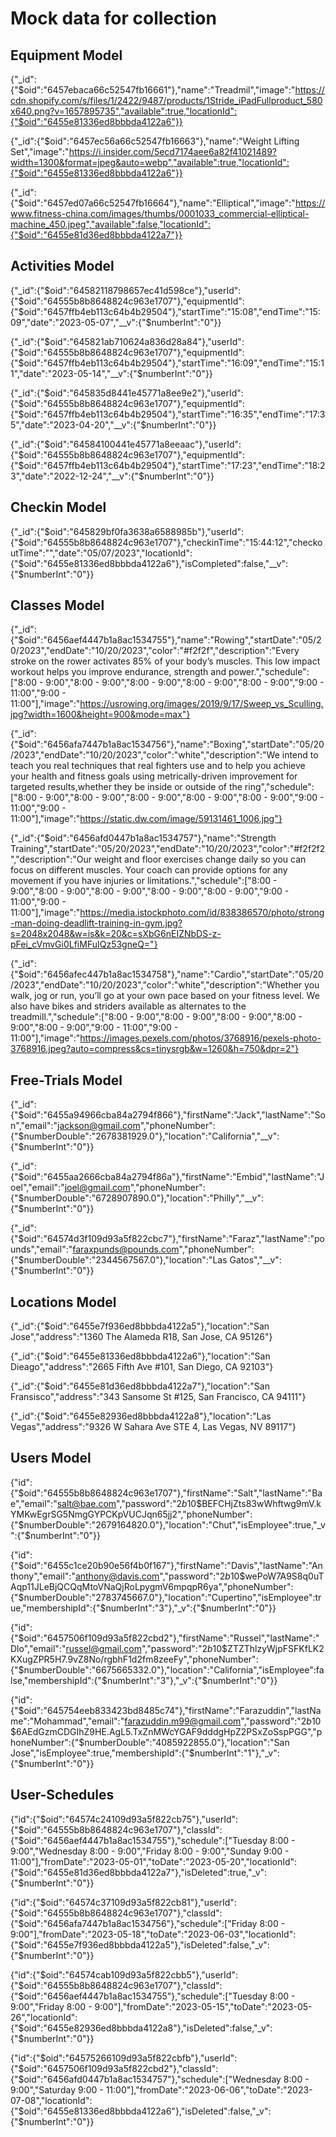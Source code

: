 # Mock data for collection  

## Equipment Model

{"_id":{"$oid":"6457ebaca66c52547fb16661"},"name":"Treadmil","image":"https://cdn.shopify.com/s/files/1/2422/9487/products/1Stride_iPadFullproduct_580x640.png?v=1657895735","available":true,"locationId":{"$oid":"6455e81336ed8bbbda4122a6"}}

{"_id":{"$oid":"6457ec56a66c52547fb16663"},"name":"Weight Lifting Set","image":"https://i.insider.com/5ecd7174aee6a82f41021489?width=1300&format=jpeg&auto=webp","available":true,"locationId":{"$oid":"6455e81336ed8bbbda4122a6"}}

{"_id":{"$oid":"6457ed07a66c52547fb16664"},"name":"Elliptical","image":"https://www.fitness-china.com/images/thumbs/0001033_commercial-elliptical-machine_450.jpeg","available":false,"locationId":{"$oid":"6455e81d36ed8bbbda4122a7"}}

## Activities Model


{"_id":{"$oid":"64582118798657ec41d598ce"},"userId":{"$oid":"64555b8b8648824c963e1707"},"equipmentId":{"$oid":"6457ffb4eb113c64b4b29504"},"startTime":"15:08","endTime":"15:09","date":"2023-05-07","__v":{"$numberInt":"0"}}

{"_id":{"$oid":"645821ab710624a836d28a84"},"userId":{"$oid":"64555b8b8648824c963e1707"},"equipmentId":{"$oid":"6457ffb4eb113c64b4b29504"},"startTime":"16:09","endTime":"15:11","date":"2023-05-14","__v":{"$numberInt":"0"}}

{"_id":{"$oid":"645835d8441e45771a8ee9e2"},"userId":{"$oid":"64555b8b8648824c963e1707"},"equipmentId":{"$oid":"6457ffb4eb113c64b4b29504"},"startTime":"16:35","endTime":"17:35","date":"2023-04-20","__v":{"$numberInt":"0"}}

{"_id":{"$oid":"64584100441e45771a8eeaac"},"userId":{"$oid":"64555b8b8648824c963e1707"},"equipmentId":{"$oid":"6457ffb4eb113c64b4b29504"},"startTime":"17:23","endTime":"18:23","date":"2022-12-24","__v":{"$numberInt":"0"}}

## Checkin Model

{"_id":{"$oid":"645829bf0fa3638a6588985b"},"userId":{"$oid":"64555b8b8648824c963e1707"},"checkinTime":"15:44:12","checkoutTime":"","date":"05/07/2023","locationId":{"$oid":"6455e81336ed8bbbda4122a6"},"isCompleted":false,"__v":{"$numberInt":"0"}}

## Classes Model

{"_id":{"$oid":"6456aef4447b1a8ac1534755"},"name":"Rowing","startDate":"05/20/2023","endDate":"10/20/2023","color":"#f2f2f","description":"Every stroke on the rower activates 85% of your body’s muscles. This low impact workout helps you improve endurance, strength and power.","schedule":["8:00 - 9:00","8:00 - 9:00","8:00 - 9:00","8:00 - 9:00","8:00 - 9:00","9:00 - 11:00","9:00 - 11:00"],"image":"https://usrowing.org/images/2019/9/17/Sweep_vs_Sculling.jpg?width=1600&height=900&mode=max"}

{"_id":{"$oid":"6456afa7447b1a8ac1534756"},"name":"Boxing","startDate":"05/20/2023","endDate":"10/20/2023","color":"white","description":"We intend to teach you real techniques that real fighters use and to help you achieve your health and fitness goals using metrically-driven improvement for targeted results,whether they be inside or outside of the ring","schedule":["8:00 - 9:00","8:00 - 9:00","8:00 - 9:00","8:00 - 9:00","8:00 - 9:00","9:00 - 11:00","9:00 - 11:00"],"image":"https://static.dw.com/image/59131461_1006.jpg"}

{"_id":{"$oid":"6456afd0447b1a8ac1534757"},"name":"Strength Training","startDate":"05/20/2023","endDate":"10/20/2023","color":"#f2f2f2","description":"Our weight and floor exercises change daily so you can focus on different muscles. Your coach can provide options for any movement if you have injuries or limitations.","schedule":["8:00 - 9:00","8:00 - 9:00","8:00 - 9:00","8:00 - 9:00","8:00 - 9:00","9:00 - 11:00","9:00 - 11:00"],"image":"https://media.istockphoto.com/id/838386570/photo/strong-man-doing-deadlift-training-in-gym.jpg?s=2048x2048&w=is&k=20&c=sXbG6nEIZNbDS-z-pFei_cVmvGi0LfiMFuIQz53gneQ="}

{"_id":{"$oid":"6456afec447b1a8ac1534758"},"name":"Cardio","startDate":"05/20/2023","endDate":"10/20/2023","color":"white","description":"Whether you walk, jog or run, you’ll go at your own pace based on your fitness level. We also have bikes and striders available as alternates to the treadmill.","schedule":["8:00 - 9:00","8:00 - 9:00","8:00 - 9:00","8:00 - 9:00","8:00 - 9:00","9:00 - 11:00","9:00 - 11:00"],"image":"https://images.pexels.com/photos/3768916/pexels-photo-3768916.jpeg?auto=compress&cs=tinysrgb&w=1260&h=750&dpr=2"}

## Free-Trials Model

{"_id":{"$oid":"6455a94966cba84a2794f866"},"firstName":"Jack","lastName":"Son","email":"jackson@gmail.com","phoneNumber":{"$numberDouble":"2678381929.0"},"location":"California","__v":{"$numberInt":"0"}}

{"_id":{"$oid":"6455aa2666cba84a2794f86a"},"firstName":"Embid","lastName":"Joel","email":"joel@gmail.com","phoneNumber":{"$numberDouble":"6728907890.0"},"location":"Philly","__v":{"$numberInt":"0"}}

{"_id":{"$oid":"64574d3f109d93a5f822cbc7"},"firstName":"Faraz","lastName":"pounds","email":"faraxpunds@pounds.com","phoneNumber":{"$numberDouble":"2344567567.0"},"location":"Las Gatos","__v":{"$numberInt":"0"}}

## Locations Model

{"_id":{"$oid":"6455e7f936ed8bbbda4122a5"},"location":"San Jose","address":"1360 The Alameda R18, San Jose, CA 95126"}

{"_id":{"$oid":"6455e81336ed8bbbda4122a6"},"location":"San Dieago","address":"2665 Fifth Ave #101, San Diego, CA 92103"}

{"_id":{"$oid":"6455e81d36ed8bbbda4122a7"},"location":"San Fransisco","address":"343 Sansome St #125, San Francisco, CA 94111"}

{"_id":{"$oid":"6455e82936ed8bbbda4122a8"},"location":"Las Vegas","address":"9326 W Sahara Ave STE 4, Las Vegas, NV 89117"}

## Users Model

{"id":{"$oid":"64555b8b8648824c963e1707"},"firstName":"Salt","lastName":"Bae","email":"salt@bae.com","password":"$2b$10$BEFCHjZts83wWhftwg9mV.kYMKwEgrSG5NmgGYPCKpVUCJqn65jj2","phoneNumber":{"$numberDouble":"2679164820.0"},"location":"Chut","isEmployee":true,"_v":{"$numberInt":"0"}}

{"id":{"$oid":"6455c1ce20b90e56f4b0f167"},"firstName":"Davis","lastName":"Anthony","email":"anthony@davis.com","password":"$2b$10$wePoW7A9S8q0uTAqp11JLeBjQCQqMtoVNaQjRoLpygmV6mpqpR6ya","phoneNumber":{"$numberDouble":"2783745667.0"},"location":"Cupertino","isEmployee":true,"membershipId":{"$numberInt":"3"},"_v":{"$numberInt":"0"}}

{"id":{"$oid":"6457506f109d93a5f822cbd2"},"firstName":"Russel","lastName":"Dlo","email":"russel@gmail.com","password":"$2b$10$ZTZThlzyWjpFSFKfLK2KXugZPR5H7.9vZ8No/rgbhF1d2fm8zeeFy","phoneNumber":{"$numberDouble":"6675665332.0"},"location":"California","isEmployee":false,"membershipId":{"$numberInt":"3"},"_v":{"$numberInt":"0"}}

{"id":{"$oid":"645754eeb833423bd8485c74"},"firstName":"Farazuddin","lastName":"Mohammad","email":"farazuddin.m99@gmail.com","password":"$2b$10$6AEdGzmCDGIhZ9HE.AgL5.TxZnMWcYGAF9dddgHpZ2PSxZoSspPGG","phoneNumber":{"$numberDouble":"4085922855.0"},"location":"San Jose","isEmployee":true,"membershipId":{"$numberInt":"1"},"_v":{"$numberInt":"0"}}

## User-Schedules

{"id":{"$oid":"64574c24109d93a5f822cb75"},"userId":{"$oid":"64555b8b8648824c963e1707"},"classId":{"$oid":"6456aef4447b1a8ac1534755"},"schedule":["Tuesday 8:00 - 9:00","Wednesday 8:00 - 9:00","Friday 8:00 - 9:00","Sunday 9:00 - 11:00"],"fromDate":"2023-05-01","toDate":"2023-05-20","locationId":{"$oid":"6455e81d36ed8bbbda4122a7"},"isDeleted":true,"_v":{"$numberInt":"0"}}

{"id":{"$oid":"64574c37109d93a5f822cb81"},"userId":{"$oid":"64555b8b8648824c963e1707"},"classId":{"$oid":"6456afa7447b1a8ac1534756"},"schedule":["Friday 8:00 - 9:00"],"fromDate":"2023-05-18","toDate":"2023-06-03","locationId":{"$oid":"6455e7f936ed8bbbda4122a5"},"isDeleted":false,"_v":{"$numberInt":"0"}}

{"id":{"$oid":"64574cab109d93a5f822cbb5"},"userId":{"$oid":"64555b8b8648824c963e1707"},"classId":{"$oid":"6456aef4447b1a8ac1534755"},"schedule":["Tuesday 8:00 - 9:00","Friday 8:00 - 9:00"],"fromDate":"2023-05-15","toDate":"2023-05-26","locationId":{"$oid":"6455e82936ed8bbbda4122a8"},"isDeleted":false,"_v":{"$numberInt":"0"}}

{"id":{"$oid":"64575266109d93a5f822cbfb"},"userId":{"$oid":"6457506f109d93a5f822cbd2"},"classId":{"$oid":"6456afd0447b1a8ac1534757"},"schedule":["Wednesday 8:00 - 9:00","Saturday 9:00 - 11:00"],"fromDate":"2023-06-06","toDate":"2023-07-08","locationId":{"$oid":"6455e81336ed8bbbda4122a6"},"isDeleted":false,"_v":{"$numberInt":"0"}}


